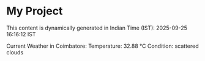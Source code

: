 # My Project

This content is dynamically generated in Indian Time (IST): 2025-09-25 16:16:12 IST


Current Weather in Coimbatore:
Temperature: 32.88 °C
Condition: scattered clouds
